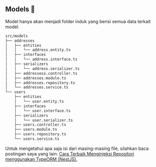 ## Models 💾

Model hanya akan menjadi folder induk yang berisi semua data terkait model.

```bash
src/models
├── addresses
│   ├── entities
│   │   └── address.entity.ts
│   ├── interfaces
│   │   └── address.interface.ts
│   ├── serializers
│   │   └── address.serializer.ts
│   ├── addressess.controller.ts
│   ├── addresses.module.ts
│   ├── addresses.repository.ts
│   └── addresses.service.ts
└── users
    ├── entities
    │   └── user.entity.ts
    ├── interfaces
    │   └── user.interface.ts
    ├── serializers
    │   └── user.serializer.ts
    ├── users.controller.ts
    ├── users.module.ts
    ├── users.repository.ts
    └── users.service.ts
```

Untuk mengetahui apa saja isi dari masing-masing file, silahkan baca postingan saya yang lain: [Cara Terbaik Menginjeksi Repositori menggunakan TypeORM (NestJS).](https://medium.com/the-crowdlinker-chronicle/best-way-to-inject-repositories-using-typeorm-nestjs-e134c3dbf53c)

